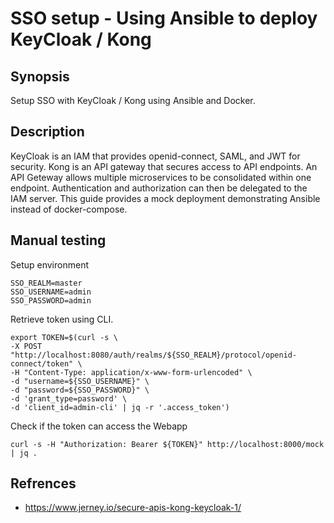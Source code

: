 # SSO setup - Using Ansible to deploy KeyCloak / Kong


## Synopsis

Setup SSO with KeyCloak / Kong using Ansible and Docker.


## Description

KeyCloak is an IAM that provides openid-connect, SAML, and JWT for security. Kong is an API gateway
that secures access to API endpoints. An API Geteway allows multiple microservices to be consolidated
within one endpoint. Authentication and authorization can then be delegated to the IAM server. This
guide provides a mock deployment demonstrating Ansible instead of docker-compose.


## Manual testing

Setup environment
```
SSO_REALM=master
SSO_USERNAME=admin
SSO_PASSWORD=admin
```

Retrieve token using CLI.
```
export TOKEN=$(curl -s \
-X POST "http://localhost:8080/auth/realms/${SSO_REALM}/protocol/openid-connect/token" \
-H "Content-Type: application/x-www-form-urlencoded" \
-d "username=${SSO_USERNAME}" \
-d "password=${SSO_PASSWORD}" \
-d 'grant_type=password' \
-d 'client_id=admin-cli' | jq -r '.access_token')
```

Check if the token can access the Webapp
```
curl -s -H "Authorization: Bearer ${TOKEN}" http://localhost:8000/mock | jq .
```

## Refrences
- https://www.jerney.io/secure-apis-kong-keycloak-1/
